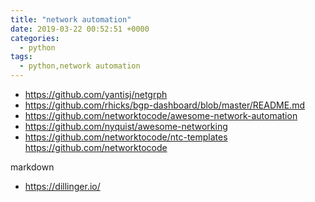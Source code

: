 ```yaml
---
title: "network automation"
date: 2019-03-22 00:52:51 +0000
categories:
  - python
tags:
  - python,network automation
---
```


 - https://github.com/yantisj/netgrph
 - https://github.com/rhicks/bgp-dashboard/blob/master/README.md
 - https://github.com/networktocode/awesome-network-automation
 - https://github.com/nyquist/awesome-networking
 - https://github.com/networktocode/ntc-templates   https://github.com/networktocode
 
 markdown 
 - https://dillinger.io/
 
<!-- Yandex.Metrika counter --> <script type="text/javascript" > (function(m,e,t,r,i,k,a){m[i]=m[i]||function(){(m[i].a=m[i].a||[]).push(arguments)}; m[i].l=1*new Date();k=e.createElement(t),a=e.getElementsByTagName(t)[0],k.async=1,k.src=r,a.parentNode.insertBefore(k,a)}) (window, document, "script", "https://mc.yandex.ru/metrika/tag.js", "ym"); ym(53515717, "init", { clickmap:true, trackLinks:true, accurateTrackBounce:true, webvisor:true }); </script> <noscript><div><img src="https://mc.yandex.ru/watch/53515717" style="position:absolute; left:-9999px;" alt="" /></div></noscript> <!-- /Yandex.Metrika counter -->
